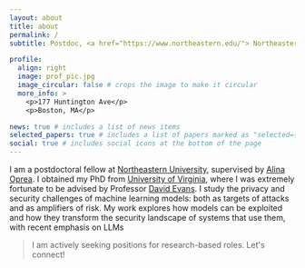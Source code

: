 ```yaml
---
layout: about
title: about
permalink: /
subtitle: Postdoc, <a href="https://www.northeastern.edu/"> Northeastern University</a>

profile:
  align: right
  image: prof_pic.jpg
  image_circular: false # crops the image to make it circular
  more_info: >
    <p>177 Huntington Ave</p>
    <p>Boston, MA</p>

news: true # includes a list of news items
selected_papers: true # includes a list of papers marked as "selected={true}"
social: true # includes social icons at the bottom of the page
---
```


I am a postdoctoral fellow at [Northeastern University](https://www.northeastern.edu/), supervised by [Alina Oprea](https://www.khoury.northeastern.edu/home/alina/). I obtained my PhD from [University of Virginia](https://www.virginia.edu/), where I was extremely fortunate to be advised by Professor [David Evans](http://www.cs.virginia.edu/~evans/).
I study the privacy and security challenges of machine learning models: both as targets of attacks and as amplifiers of risk. My work explores how models can be exploited and how they transform the security landscape of systems that use them, with recent emphasis on LLMs

> I am actively seeking positions for research-based roles. Let's connect!